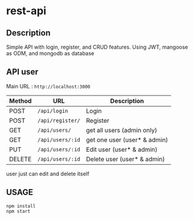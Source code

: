 # rest-api

## Description

Simple API with login, register, and CRUD features. Using JWT, mangoose as ODM, and mongodb as database

## API user

Main URL : ```http://localhost:3000```

Method |URL | Description
------------ |------------ | -------------
POST | ```/api/login``` | Login
POST | ```/api/register/``` | Register
GET | ```/api/users/``` | get all users (admin only)
GET | ```/api/users/:id``` | get one user (user* & admin)
PUT | ```/api/users/:id``` | Edit user (user* & admin)
DELETE | ```/api/users/:id``` | Delete user (user* & admin)

user just can edit and delete itself

## USAGE

```
npm install
npm start
```
